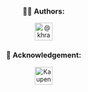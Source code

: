
<div align="center">
  <h3> 👨‍💻 Authors:</h3>
    <a href="https://github.com/khraosgenetor">
        <img src="https://custom-icon-badges.demolab.com/badge/@khraosgenetor-262c3e?style=for-the-badge&logo=khraosgenetor_pfp&logoColor=white" alt="@khraosgenetor" height=40>
    </a>
</div>

<div align="center">
  <h3> 📓 Acknowledgement:</h3>
  <a href="https://www.youtube.com/watch?v=55qUIf3GMss&list=PLKGarocXCE1H9Y21-pxjt5Pt8bW14twa-">
    <img src="https://img.shields.io/badge/KaupenJoe%20YT%20Playlist-181717?logo=youtube&logoColor=red&style=for-the-badge&color=black" alt="KaupenJoe's Playlist" height=40>
  </a>
</div>

